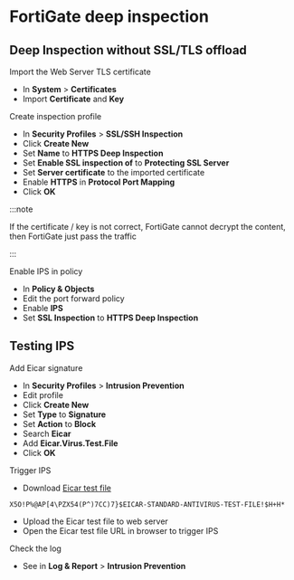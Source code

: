 # FortiGate deep inspection

## Deep Inspection without SSL/TLS offload

Import the Web Server TLS certificate

- In **System** > **Certificates**
- Import **Certificate** and **Key**

Create inspection profile

- In **Security Profiles** > **SSL/SSH Inspection**
- Click **Create New**
- Set **Name** to **HTTPS Deep Inspection**
- Set **Enable SSL inspection of** to **Protecting SSL Server**
- Set **Server certificate** to the imported certificate
- Enable **HTTPS** in **Protocol Port Mapping**
- Click **OK**

:::note

If the certificate / key is not correct, FortiGate cannot decrypt the content, then FortiGate just pass the traffic

:::

Enable IPS in policy

- In **Policy & Objects**
- Edit the port forward policy
- Enable **IPS**
- Set **SSL Inspection** to **HTTPS Deep Inspection**

## Testing IPS

Add Eicar signature

- In **Security Profiles** > **Intrusion Prevention**
- Edit profile
- Click **Create New**
- Set **Type** to **Signature**
- Set **Action** to **Block**
- Search **Eicar**
- Add **Eicar.Virus.Test.File**
- Click **OK**

Trigger IPS

- Download [Eicar test file](https://www.eicar.org/download-anti-malware-testfile/)

``` title="eicar.com.txt"
X5O!P%@AP[4\PZX54(P^)7CC)7}$EICAR-STANDARD-ANTIVIRUS-TEST-FILE!$H+H*
```
- Upload the Eicar test file to web server
- Open the Eicar test file URL in browser to trigger IPS

Check the log

- See in **Log & Report** > **Intrusion Prevention**
